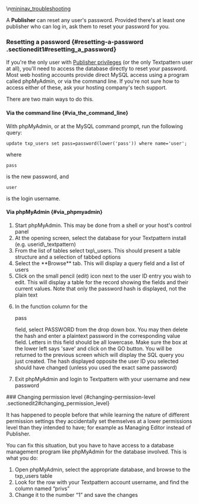 \\n[mininav\_troubleshooting](/home/www/zendstudio/dokuwiki/bin/lib/exe/fetch.php?id=&media=mininav_troubleshooting)

A **Publisher** can reset any user's password. Provided there's at least
one publisher who can log in, ask them to reset your password for you.

### Resetting a password {#resetting-a-password .sectionedit1#resetting_a_password}

If you're the only user with [Publisher
privileges](/home/www/zendstudio/dokuwiki/bin/doku.php?id=user_roles_and_permissions)
(or the only Textpattern user at all), you'll need to access the
database directly to reset your password. Most web hosting accounts
provide direct MySQL access using a program called phpMyAdmin, or via
the command line. If you're not sure how to access either of these, ask
your hosting company's tech support.

There are two main ways to do this.

#### Via the command line {#via_the_command_line}

With phpMyAdmin, or at the MySQL command prompt, run the following
query:

    update txp_users set pass=password(lower('pass')) where name='user';

where

    pass

is the new password, and

    user

is the login username.

#### Via phpMyAdmin {#via_phpmyadmin}

<ol>
<li>
Start phpMyAdmin. This may be done from a shell or your host's control
panel

</li>
<li>
At the opening screen, select the database for your Textpattern install
(e.g. userid\_textpattern)

</li>
<li>
From the list of tables select txp\_users. This should present a table
structure and a selection of tabbed options

</li>
<li>
Select the **Browse** tab. This will display a query field and a list of
users

</li>
<li>
Click on the small pencil (edit) icon next to the user ID entry you wish
to edit. This will display a table for the record showing the fields and
their current values. Note that only the password hash is displayed, not
the plain text

</li>
<li>
<p>
In the function column for the

</p>
    pass

<p>
field, select PASSWORD from the drop down box. You may then delete the
hash and enter a plaintext password in the corresponding value field.
Letters in this field should be all lowercase. Make sure the box at the
lower left says 'save' and click on the GO button. You will be returned
to the previous screen which will display the SQL query you just
created. The hash displayed opposite the user ID you selected should
have changed (unless you used the exact same password)

</p>
</li>
<li>
Exit phpMyAdmin and login to Textpattern with your username and new
password

</li>
</ol>
### Changing permission level {#changing-permission-level .sectionedit2#changing_permission_level}

It has happened to people before that while learning the nature of
different permission settings they accidentally set themselves at a
lower permissions level than they intended to have; for example as
Managing Editor instead of Publisher.

You can fix this situation, but you have to have access to a database
management program like phpMyAdmin for the database involved. This is
what you do:

1.  Open phpMyAdmin, select the appropriate database, and browse to the
    txp\_users table
2.  Look for the row with your Textpattern account username, and find
    the column named “privs”
3.  Change it to the number “1” and save the changes


